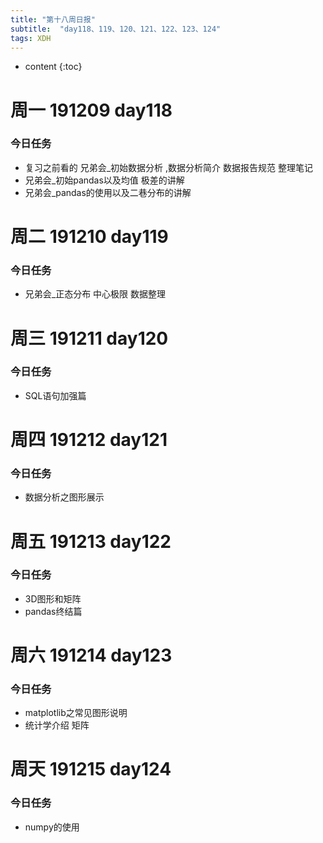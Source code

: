 ```yaml
---  
title: "第十八周日报"   
subtitle:  "day118、119、120、121、122、123、124"   
tags: XDH    
---  
```





* content
{:toc}






# 周一 191209 day118
### 今日任务
- 复习之前看的 兄弟会_初始数据分析 ,数据分析简介 数据报告规范 整理笔记
- 兄弟会_初始pandas以及均值 极差的讲解
- 兄弟会_pandas的使用以及二巷分布的讲解
# 周二 191210 day119
### 今日任务
- 兄弟会_正态分布 中心极限 数据整理
# 周三 191211 day120
### 今日任务
- SQL语句加强篇
# 周四 191212 day121
### 今日任务
- 数据分析之图形展示
# 周五 191213 day122
### 今日任务
- 3D图形和矩阵
- pandas终结篇

# 周六 191214 day123
### 今日任务
- matplotlib之常见图形说明
- 统计学介绍 矩阵

# 周天 191215 day124
### 今日任务
- numpy的使用





